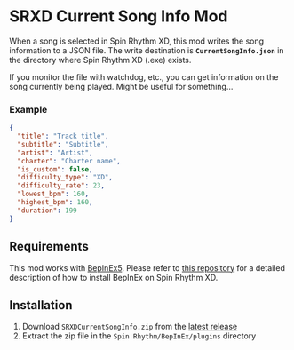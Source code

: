 # SRXD Current Song Info Mod

When a song is selected in Spin Rhythm XD, this mod writes the song information to a JSON file. The write destination is **`CurrentSongInfo.json`** in the directory where Spin Rhythm XD (.exe) exists.

If you monitor the file with watchdog, etc., you can get information on the song currently being played. Might be useful for something...

### Example

```json
{
  "title": "Track title",
  "subtitle": "Subtitle",
  "artist": "Artist",
  "charter": "Charter name",
  "is_custom": false,
  "difficulty_type": "XD",
  "difficulty_rate": 23,
  "lowest_bpm": 160,
  "highest_bpm": 160,
  "duration": 199
}
```

## Requirements

This mod works with [BepInEx5](https://github.com/BepInEx/BepInEx/releases/tag/v5.4.21).
Please refer to [this repository](https://github.com/SRXDModdingGroup/SpinSearch) for a detailed description of how to install BepInEx on Spin Rhythm XD.

## Installation

1. Download `SRXDCurrentSongInfo.zip` from the [latest release](https://github.com/voltaney/SRXDCurrentSongInfoMod/releases/latest)
2. Extract the zip file in the `Spin Rhythm/BepInEx/plugins` directory
